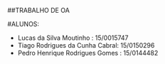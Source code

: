 ##TRABALHO DE OA

#ALUNOS:

- Lucas da Silva Moutinho        : 15/0015747
- Tiago Rodrigues da Cunha Cabral: 15/0150296
- Pedro Henrique Rodrigues Gomes : 15/0144482
